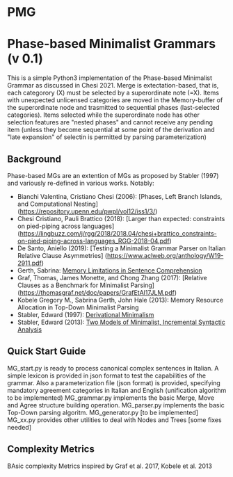 # PMG
Phase-based Minimalist Grammars (v 0.1)
===================================================

This is a simple Python3 implementation of the Phase-based Minimalist Grammar as discussed in Chesi 2021.
Merge is extectation-based, that is, each categorory (X) must be selected by a superordinate note (=X).
Items with unexpected unlicensed categories are moved in the Memory-buffer of the superordinate node and trasmitted to sequential phases (last-selected categories).
Items selected while the superordinate node has other selection features are "nested phases" and cannot receive any pending item (unless they become sequential at some point of the derivation and "late expansion" of selectin is permitted by parsing parameterization)

Background
----------

Phase-based MGs are an extention of MGs as proposed by Stabler (1997) and variously re-defined in various works. Notably:

- Bianchi Valentina, Cristiano Chesi (2006): [Phases, Left Branch Islands, and Computational Nesting] (https://repository.upenn.edu/pwpl/vol12/iss1/3/)
- Chesi Cristiano, Pauli Brattico (2018): [Larger than expected: constraints
on pied-piping across languages] (https://lingbuzz.com/j/rgg/2018/2018.04/chesi+brattico_constraints-on-pied-piping-across-languages_RGG-2018-04.pdf)
- De Santo, Aniello (2019): [Testing a Minimalist Grammar Parser on Italian Relative Clause Asymmetries] (https://www.aclweb.org/anthology/W19-2911.pdf)
- Gerth, Sabrina: [Memory Limitations in Sentence Comprehension](https://publishup.uni-potsdam.de/opus4-ubp/frontdoor/index/index/docId/7155)
- Graf, Thomas, James Monette, and Chong Zhang (2017): [Relative Clauses as a Benchmark for Minimalist Parsing] (https://thomasgraf.net/doc/papers/GrafEtAl17JLM.pdf)
- Kobele Gregory M., Sabrina Gerth, John Hale (2013): Memory Resource Allocation in Top-Down Minimalist Parsing
- Stabler, Edward (1997): [Derivational Minimalism](http://www.linguistics.ucla.edu/people/stabler/eps-lacl.pdf)
- Stabler, Edward (2013): [Two Models of Minimalist, Incremental Syntactic Analysis](http://www.linguistics.ucla.edu/people/stabler/Stabler12-2models.pdf)

Quick Start Guide
-----------------
MG_start.py is ready to process canonical complex sentences in Italian. A simple lexicon is provided in json format to test the capabilities of the grammar.
Also a parameterization file (json format) is provided, specifying mandatory agreement categories in Italian and English (unification algorithm to be implemented) 
MG_grammar.py implements the basic Merge, Move and Agree structure building operation.
MG_parser.py implements the basic Top-Down parsing algoritm.
MG_generator.py [to be implemented]
MG_xx.py provides other utilities to deal with Nodes and Trees [some fixes needed]

Complexity Metrics
------------------
BAsic complexity Metrics inspired by Graf et al. 2017, Kobele et al. 2013 
